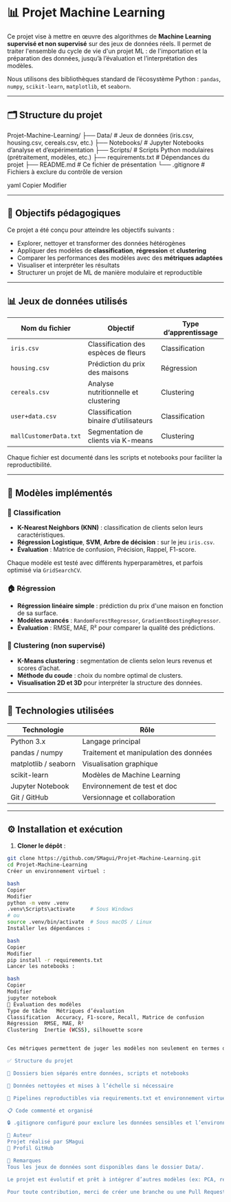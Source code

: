 # 📊 Projet Machine Learning

Ce projet vise à mettre en œuvre des algorithmes de **Machine Learning supervisé et non supervisé** sur des jeux de données réels. Il permet de traiter l'ensemble du cycle de vie d'un projet ML : de l'importation et la préparation des données, jusqu’à l’évaluation et l’interprétation des modèles.

Nous utilisons des bibliothèques standard de l’écosystème Python : `pandas`, `numpy`, `scikit-learn`, `matplotlib`, et `seaborn`.

---

## 🗂️ Structure du projet

Projet-Machine-Learning/
├── Data/ # Jeux de données (iris.csv, housing.csv, cereals.csv, etc.)
├── Notebooks/ # Jupyter Notebooks d’analyse et d’expérimentation
├── Scripts/ # Scripts Python modulaires (prétraitement, modèles, etc.)
├── requirements.txt # Dépendances du projet
├── README.md # Ce fichier de présentation
└── .gitignore # Fichiers à exclure du contrôle de version

yaml
Copier
Modifier

---

## 🎯 Objectifs pédagogiques

Ce projet a été conçu pour atteindre les objectifs suivants :

- Explorer, nettoyer et transformer des données hétérogènes
- Appliquer des modèles de **classification**, **régression** et **clustering**
- Comparer les performances des modèles avec des **métriques adaptées**
- Visualiser et interpréter les résultats
- Structurer un projet de ML de manière modulaire et reproductible

---

## 📊 Jeux de données utilisés

| Nom du fichier         | Objectif                                 | Type d’apprentissage |
|------------------------|------------------------------------------|-----------------------|
| `iris.csv`             | Classification des espèces de fleurs     | Classification        |
| `housing.csv`          | Prédiction du prix des maisons           | Régression            |
| `cereals.csv`          | Analyse nutritionnelle et clustering     | Clustering            |
| `user+data.csv`        | Classification binaire d’utilisateurs    | Classification        |
| `mallCustomerData.txt` | Segmentation de clients via K-means      | Clustering            |

Chaque fichier est documenté dans les scripts et notebooks pour faciliter la reproductibilité.

---

## 🧠 Modèles implémentés

### 🌼 Classification

- **K-Nearest Neighbors (KNN)** : classification de clients selon leurs caractéristiques.
- **Régression Logistique**, **SVM**, **Arbre de décision** : sur le jeu `iris.csv`.
- **Évaluation** : Matrice de confusion, Précision, Rappel, F1-score.

Chaque modèle est testé avec différents hyperparamètres, et parfois optimisé via `GridSearchCV`.

### 🏠 Régression

- **Régression linéaire simple** : prédiction du prix d'une maison en fonction de sa surface.
- **Modèles avancés** : `RandomForestRegressor`, `GradientBoostingRegressor`.
- **Évaluation** : RMSE, MAE, R² pour comparer la qualité des prédictions.

### 🥣 Clustering (non supervisé)

- **K-Means clustering** : segmentation de clients selon leurs revenus et scores d’achat.
- **Méthode du coude** : choix du nombre optimal de clusters.
- **Visualisation 2D et 3D** pour interpréter la structure des données.

---

## 🔧 Technologies utilisées

| Technologie       | Rôle                             |
|-------------------|----------------------------------|
| Python 3.x        | Langage principal                |
| pandas / numpy    | Traitement et manipulation des données |
| matplotlib / seaborn | Visualisation graphique      |
| scikit-learn      | Modèles de Machine Learning      |
| Jupyter Notebook  | Environnement de test et doc     |
| Git / GitHub      | Versionnage et collaboration     |

---

## ⚙️ Installation et exécution

1. **Cloner le dépôt** :
```bash
git clone https://github.com/SMagui/Projet-Machine-Learning.git
cd Projet-Machine-Learning
Créer un environnement virtuel :

bash
Copier
Modifier
python -m venv .venv
.venv\Scripts\activate     # Sous Windows
# ou
source .venv/bin/activate  # Sous macOS / Linux
Installer les dépendances :

bash
Copier
Modifier
pip install -r requirements.txt
Lancer les notebooks :

bash
Copier
Modifier
jupyter notebook
🧪 Évaluation des modèles
Type de tâche	Métriques d’évaluation
Classification	Accuracy, F1-score, Recall, Matrice de confusion
Régression	RMSE, MAE, R²
Clustering	Inertie (WCSS), silhouette score


Ces métriques permettent de juger les modèles non seulement en termes de performance brute mais aussi d'adéquation à la tâche.

✅ Structure du projet

📁 Dossiers bien séparés entre données, scripts et notebooks

🧼 Données nettoyées et mises à l’échelle si nécessaire

🔁 Pipelines reproductibles via requirements.txt et environnement virtuel .venv

📋 Code commenté et organisé

🔒 .gitignore configuré pour exclure les données sensibles et l’environnement virtuel

👤 Auteur
Projet réalisé par SMagui
🔗 Profil GitHub

📝 Remarques
Tous les jeux de données sont disponibles dans le dossier Data/.

Le projet est évolutif et prêt à intégrer d’autres modèles (ex: PCA, réseaux de neurones).

Pour toute contribution, merci de créer une branche ou une Pull Request.

